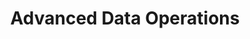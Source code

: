 ---
# metadata # 
title:  Advanced Data Operations
description: 
date: 
# taxonomy #
tags: 
series:
seriesPart:
---
